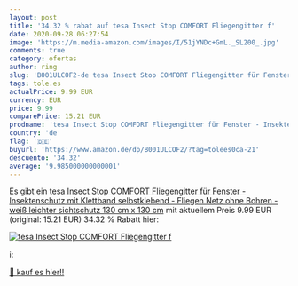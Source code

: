 ```yaml
---
layout: post
title: '34.32 % rabat auf tesa Insect Stop COMFORT Fliegengitter f'
date: 2020-09-28 06:27:54
image: 'https://m.media-amazon.com/images/I/51jYNDc+GmL._SL200_.jpg'
comments: true
category: ofertas
author: ring
slug: 'B001ULCOF2-de tesa Insect Stop COMFORT Fliegengitter für Fenster -...'
tags: tole.es
actualPrice: 9.99 EUR
currency: EUR
price: 9.99
comparePrice: 15.21 EUR
prodname: 'tesa Insect Stop COMFORT Fliegengitter für Fenster - Insektenschutz mit Klettband selbstklebend - Fliegen Netz ohne Bohren - weiß  leichter sichtschutz   130 cm x 130 cm'
country: 'de'
flag: '🇩🇪'
buyurl: 'https://www.amazon.de/dp/B001ULCOF2/?tag=tolees0ca-21'
descuento: '34.32'
average: '9.985000000000001'
---
```


Es gibt ein [tesa Insect Stop COMFORT Fliegengitter für Fenster - Insektenschutz mit Klettband selbstklebend - Fliegen Netz ohne Bohren - weiß  leichter sichtschutz   130 cm x 130 cm](https://www.amazon.de/dp/B001ULCOF2/?tag=tolees0ca-21) mit aktuellem Preis 9.99 EUR (original: 15.21 EUR) 34.32 % Rabatt hier:

[![tesa Insect Stop COMFORT Fliegengitter f](https://m.media-amazon.com/images/I/51jYNDc+GmL._SL200_.jpg)](https://www.amazon.de/dp/B001ULCOF2/?tag=tolees0ca-21)

ℹ️:


[🛒 kauf es hier!!](https://www.amazon.de/dp/B001ULCOF2/?tag=tolees0ca-21)
